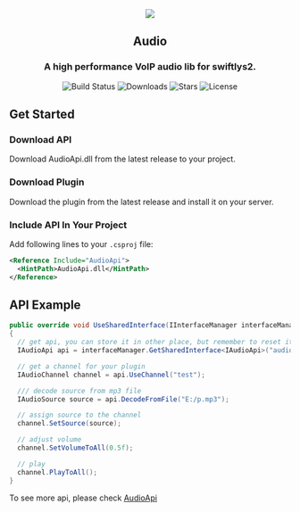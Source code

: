 <div align="center">
  <img src="https://pan.samyyc.dev/s/VYmMXE" />
  <h2><strong>Audio</strong></h2>
  <h3>A high performance VoIP audio lib for swiftlys2.</h3>
</div>

<p align="center">
  <img src="https://img.shields.io/badge/build-passing-brightgreen" alt="Build Status">
  <img src="https://img.shields.io/github/downloads/SwiftlyS2-Plugins/Audio/total" alt="Downloads">
  <img src="https://img.shields.io/github/stars/SwiftlyS2-Plugins/Audio?style=flat&logo=github" alt="Stars">
  <img src="https://img.shields.io/github/license/SwiftlyS2-Plugins/Audio" alt="License">
</p>

## Get Started

### Download API

Download AudioApi.dll from the latest release to your project.

### Download Plugin

Download the plugin from the latest release and install it on your server.

### Include API In Your Project

Add following lines to your `.csproj` file:

```xml
<Reference Include="AudioApi">
  <HintPath>AudioApi.dll</HintPath>
</Reference>
```


## API Example

```csharp
public override void UseSharedInterface(IInterfaceManager interfaceManager)
{
  // get api, you can store it in other place, but remember to reset it every time this method is called
  IAudioApi api = interfaceManager.GetSharedInterface<IAudioApi>("audio");

  // get a channel for your plugin
  IAudioChannel channel = api.UseChannel("test");

  /// decode source from mp3 file
  IAudioSource source = api.DecodeFromFile("E:/p.mp3");

  // assign source to the channel
  channel.SetSource(source);

  // adjust volume
  channel.SetVolumeToAll(0.5f);

  // play
  channel.PlayToAll();
}
```

To see more api, please check [AudioApi](https://github.com/SwiftlyS2-Plugins/Audio/tree/main/AudioApi)
